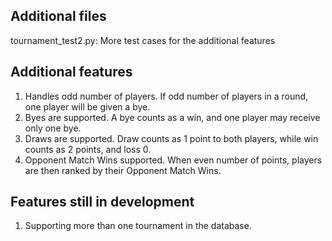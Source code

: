 ## Additional files
tournament_test2.py: More test cases for the additional features

## Additional features
1. Handles odd number of players. If odd number of players in a round, one player will be given a bye.
2. Byes are supported. A bye counts as a win, and one player may receive only one bye.
3. Draws are supported. Draw counts as 1 point to both players, while win counts as 2 points, and loss 0.
4. Opponent Match Wins supported. When even number of points, players are then ranked by their Opponent Match Wins.

## Features still in development
1. Supporting more than one tournament in the database.
